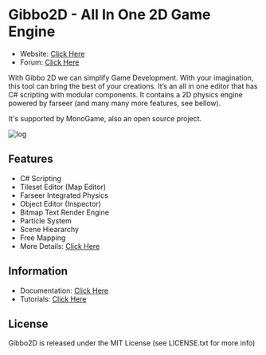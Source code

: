 Gibbo2D - All In One 2D Game Engine
=======

* Website: [Click Here](http://dragon-scale-studios.com/gibbo/)
* Forum: [Click Here](http://dragon-scale-studios.com/gibbo/forum)


With Gibbo 2D we can simplify Game Development. With your imagination, this tool can bring the best of your creations. It’s an all in one editor that has C# scripting with modular components. It contains a 2D physics engine powered by farseer (and many many more features, see bellow).

It's supported by MonoGame, also an open source project.

![log](https://fbcdn-sphotos-c-a.akamaihd.net/hphotos-ak-frc3/1381791_627507960603801_1010829352_n.png)

## Features

* C# Scripting
* Tileset Editor (Map Editor)
* Farseer Integrated Physics
* Object Editor (Inspector)
* Bitmap Text Render Engine
* Particle System
* Scene Hieararchy
* Free Mapping
* More Details: [Click Here](http://dragon-scale-studios.com/gibbo/index.php/main/display/features)

## Information

* Documentation: [Click Here](http://dragon-scale-studios.com/gibbo/index.php/main/display/documentation)
* Tutorials: [Click Here](http://dragon-scale-studios.com/gibbo/index.php/main/display/documentation?sh=tutorials_beginner)

## License

Gibbo2D is released under the MIT License (see LICENSE.txt for more info)


